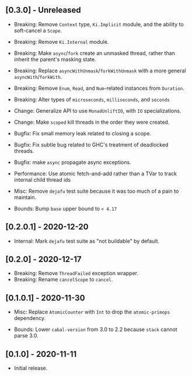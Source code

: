 ## [0.3.0] - Unreleased

- Breaking: Remove `Context` type, `Ki.Implicit` module, and the ability to soft-cancel a `Scope`.
- Breaking: Remove `Ki.Internal` module.
- Breaking: Make `async`/`fork` create an unmasked thread, rather than inherit the parent's masking state.
- Breaking: Replace `asyncWithUnmask`/`forkWithUnmask` with a more general `asyncWith`/`forkWith`.
- Breaking: Remove `Enum`, `Read`, and `Num`-related instances from `Duration`.
- Breaking: Alter types of `microseconds`, `milliseconds`, and `seconds`

- Change: Generalize API to use `MonadUnliftIO`, with `IO` specializations.
- Change: Make `scoped` kill threads in the order they were created.

- Bugfix: Fix small memory leak related to closing a scope.
- Bugfix: Fix subtle bug related to GHC's treatment of deadlocked threads.
- Bugfix: make `async` propagate async exceptions.

- Performance: Use atomic fetch-and-add rather than a TVar to track internal child thread ids

- Misc: Remove `dejafu` test suite because it was too much of a pain to maintain.

- Bounds: Bump `base` upper bound to `< 4.17`

## [0.2.0.1] - 2020-12-20

- Internal: Mark `dejafu` test suite as "not buildable" by default.

## [0.2.0] - 2020-12-17

- Breaking: Remove `ThreadFailed` exception wrapper.
- Breaking: Rename `cancelScope` to `cancel`.

## [0.1.0.1] - 2020-11-30

- Misc: Replace `AtomicCounter` with `Int` to drop the `atomic-primops` dependency.

- Bounds: Lower `cabal-version` from 3.0 to 2.2 because `stack` cannot parse 3.0.

## [0.1.0] - 2020-11-11

- Initial release.
